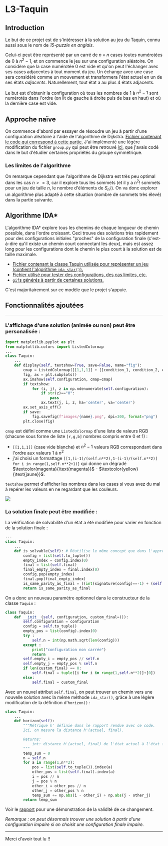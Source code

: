 # L3-Taquin

## Introduction

Le but de ce projet est de s'intéresser à la solution au jeu du Taquin, connu aussi sous le nom de *15-puzzle en anglais*.

Celui-ci peut être représenté par un carré de $n \times n$ cases toutes numérotées de $0$ à $n^2 − 1$, et on commence le jeu sur une configuration aléatoire. On considère que la case numérotée $0$ est vide et qu'on peut l'échanger avec ses cases adjacentes à tout moment du jeu. Un échange avec une case sera considéré comme un mouvement et transformera l'état actuel en un de ses états *adjacents*. 
Naturellement, tout état a au plus $4$ états adjacents.

Le but est d'obtenir la configuration où tous les nombres de $1$ à $n^2 − 1$ sont numérotés dans l'ordre (on lit de gauche à droite puis de bas en haut) et où la dernière case est vide.

## Approche naïve

On commence d'abord par essayer de résoudre un jeu à partir d'une configuration aléatoire à l'aide de l'algorithme de Dijkstra.
[Fichier contenant le code qui correspond à cette partie.](https://github.com/ChrisMzz/L3-Taquin/blob/main/source/naif.py)
J'ai implémenté une légère modification du fichier `group.py` qui peut être retrouvé [ici](https://github.com/ChrisMzz/Algebra-modules/blob/main/lib/source/group.py), que j'avais codé dans le but d'étudier certaines propriétés du groupe symmétrique.

### Les limites de l'algorithme

On remarque cependant que l'algorithme de Dijkstra est très peu optimal dans les cas $n >= 3$, car il explore tous les sommets (et il y a $n^2!$ sommets pour un jeu de taille $n$, le nombre d'éléments de $S_{n^2}$). 
On va donc explorer un algorithme plus adapté à cette situation (nombre de sommets très élevé) dans la partie suivante.

## Algorithme IDA*

L'algorithme IDA* explore tous les chemins de chaque longueur de chemin possible, dans l'ordre croissant. Ceci trouve des solutions très rapidement pour des configurations initiales "proches" de la configuration finale (c'est-à-dire qu'il existe un chemin court connectant les deux), mais est assez long pour les configurations dont le chemin le plus court à la solution est de taille maximale.

- [Fichier contenant la classe Taquin utilisée pour représenter un jeu (contient l'algorithme `ida_star()`).](https://github.com/ChrisMzz/L3-Taquin/blob/main/source/taquin.py)
- [Fichier utilisé pour tester des configurations, des cas limites, etc.](https://github.com/ChrisMzz/L3-Taquin/blob/main/source/main.py)
- [`gif`s générés à partir de certaines solutions.](https://github.com/ChrisMzz/L3-Taquin/tree/main/source/images)

C'est majoritairement sur ce modèle que le projet s'appuie.


## Fonctionnalités ajoutées

---

### L'affichage d'une solution (animée ou non) peut être personalisée :

```py
import matplotlib.pyplot as plt
from matplotlib.colors import ListedColormap
...
class Taquin:
    ...
    def display(self, textshow=True, save=False, name="fig"):
        cmap = ListedColormap([[1,1,1]] + [[condition_1, condition_2, condition_3] for i in range(1,self.n**2+1)])
        fig, ax = plt.subplots()
        ax.imshow(self.configuration, cmap=cmap)
        if textshow:
            for (i, j), z in np.ndenumerate(self.configuration):
                if str(z)=="0":
                    pass
                ax.text(j, i, z, ha='center', va='center')
        ax.set_axis_off()
        if save:
            fig.savefig(f"images/{name}.png", dpi=300, format="png")
        plt.close(fig)
```
`cmap` est défini comme une `ListedColormap` d'une liste de valeurs RGB (chacune sous forme de liste `[r,g,b]` nombres compris entre 0 et 1) :
- `[[1,1,1]]` (case vide blanche) et $n^2-1$ valeurs RGB correspondant dans l'ordre aux valeurs $1$ à $n^2$
- j'ai choisi un formattage `[[1,(i-1)/(self.n**2),1-(i-1)/(self.n**2)] for i in range(1,self.n**2+1)]` qui donne un dégradé $\textcolor{magenta}{\text{magenta}}$ - $\textcolor{yellow}{\text{jaune}}$.

`textshow` permet d'afficher les nombres dans les cases si vous avez du mal à repérer les valeurs en ne regardant que les couleurs.

![](https://github.com/ChrisMzz/L3-Taquin/tree/main/source/images/3/(0,_3,_5,_8,_6,_1,_2,_7,_4)_-_pair.gif)


### La solution finale peut être modifiée :

La vérification de solvabilité d'un état a été modifiée pour varier en fonction de la solution finale :

```py
...
class Taquin:
    ...
    def is_solvable(self): # Réutilise le même concept que dans l'approche naïve
        config = list(self.to_tuple())
        empty_index = config.index(0)
        final = list(self.final)
        final_empty_index = final.index(0)
        config.pop(empty_index)
        final.pop(final_empty_index)
        is_same_parity_as_final = ((int(signature(config)==-1) + (self.n - empty_index // self.n)) % 2) == ((int(signature(final)==-1) + (self.n - final_empty_index // self.n)) % 2)
        return is_same_parity_as_final
```

On a donc un nouveau paramètre optionnel dans le constructeur de la classe `Taquin` :

```py
class Taquin:
    def __init__(self, configuration, custom_final=()):
        self.configuration = configuration
        config = self.to_tuple()
        empty_pos = list(config).index(0)
        try :
            self.n = int(np.math.sqrt(len(config)))
        except :
            print("configuration non carrée")
            return
        self.empty_i = empty_pos // self.n
        self.empty_j = empty_pos % self.n
        if len(custom_final) == 0:
            self.final = tuple([i for i in range(1,self.n**2)]+[0])
        else:
            self.final = custom_final
```

Avec un nouvel attribut `self.final`, on peut trouver un chemin vers une nouvelle solution avec la même méthode `ida_star()`, grâce à une légère modification de la définition d'`horizon()` : 
```py
class Taquin:
    ...
    def horizon(self):
        """Métrique h' définie dans le rapport rendue avec ce code.
        Ici, on mesure la distance h'(actuel, final).

        Returns:
            int: distance h'(actuel, final) de l'état actuel à l'état final.
        """
        temp_sum = 0
        n = self.n
        for a in range(1,n**2):
            pos = list(self.to_tuple()).index(a)
            other_pos = list(self.final).index(a)
            i = pos // n
            j = pos % n
            other_i = other_pos // n
            other_j = other_pos % n
            temp_sum += np.abs(i - other_i) + np.abs(j - other_j)
        return temp_sum
```
Voir le [rapport](https://github.com/ChrisMzz/L3-Taquin/blob/main/Rapport.pdf) pour une démonstration de la validité de ce changement.

*Remarque : on peut désormais trouver une solution à partir d'une configuration impaire si on choisit une configuration finale impaire.*

---

Merci d'avoir tout lu !!